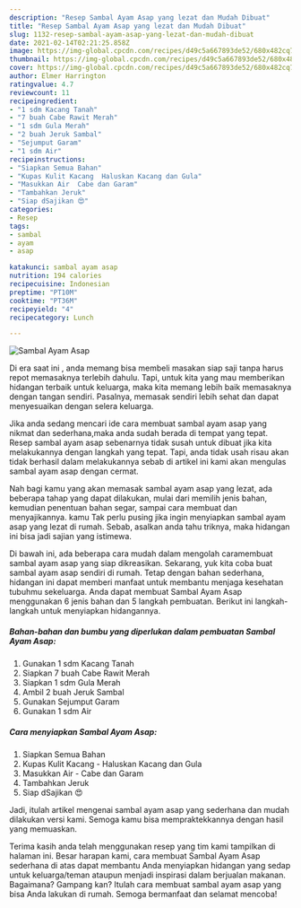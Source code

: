```yaml
---
description: "Resep Sambal Ayam Asap yang lezat dan Mudah Dibuat"
title: "Resep Sambal Ayam Asap yang lezat dan Mudah Dibuat"
slug: 1132-resep-sambal-ayam-asap-yang-lezat-dan-mudah-dibuat
date: 2021-02-14T02:21:25.858Z
image: https://img-global.cpcdn.com/recipes/d49c5a667893de52/680x482cq70/sambal-ayam-asap-foto-resep-utama.jpg
thumbnail: https://img-global.cpcdn.com/recipes/d49c5a667893de52/680x482cq70/sambal-ayam-asap-foto-resep-utama.jpg
cover: https://img-global.cpcdn.com/recipes/d49c5a667893de52/680x482cq70/sambal-ayam-asap-foto-resep-utama.jpg
author: Elmer Harrington
ratingvalue: 4.7
reviewcount: 11
recipeingredient:
- "1 sdm Kacang Tanah"
- "7 buah Cabe Rawit Merah"
- "1 sdm Gula Merah"
- "2 buah Jeruk Sambal"
- "Sejumput Garam"
- "1 sdm Air"
recipeinstructions:
- "Siapkan Semua Bahan"
- "Kupas Kulit Kacang  Haluskan Kacang dan Gula"
- "Masukkan Air  Cabe dan Garam"
- "Tambahkan Jeruk"
- "Siap dSajikan 😍"
categories:
- Resep
tags:
- sambal
- ayam
- asap

katakunci: sambal ayam asap 
nutrition: 194 calories
recipecuisine: Indonesian
preptime: "PT10M"
cooktime: "PT36M"
recipeyield: "4"
recipecategory: Lunch

---
```



![Sambal Ayam Asap](https://img-global.cpcdn.com/recipes/d49c5a667893de52/680x482cq70/sambal-ayam-asap-foto-resep-utama.jpg)

Di era  saat ini , anda memang bisa membeli masakan siap saji tanpa harus repot memasaknya terlebih dahulu. Tapi, untuk kita yang mau memberikan hidangan terbaik untuk keluarga, maka kita memang lebih baik memasaknya dengan tangan sendiri. Pasalnya, memasak sendiri lebih sehat dan dapat menyesuaikan dengan selera keluarga.

Jika anda sedang mencari ide cara membuat sambal ayam asap yang nikmat dan sederhana,maka anda sudah berada di tempat yang tepat. Resep sambal ayam asap  sebenarnya tidak susah untuk dibuat jika kita melakukannya dengan langkah yang tepat. Tapi, anda tidak usah risau akan tidak berhasil dalam melakukannya 
sebab di artikel ini kami akan mengulas sambal ayam asap dengan cermat.  



Nah bagi kamu yang akan memasak sambal ayam asap yang lezat, ada beberapa tahap yang dapat dilakukan, mulai dari memilih jenis bahan, kemudian penentuan bahan segar, sampai cara membuat dan menyajikannya. kamu Tak perlu pusing jika ingin menyiapkan sambal ayam asap yang lezat di rumah. Sebab, asalkan anda  tahu triknya, maka hidangan ini bisa jadi sajian yang istimewa.

Di bawah ini, ada beberapa cara mudah dalam mengolah caramembuat sambal ayam asap yang siap dikreasikan. Sekarang, yuk kita coba buat sambal ayam asap sendiri di rumah. Tetap dengan bahan sederhana, hidangan ini dapat memberi manfaat untuk membantu menjaga kesehatan tubuhmu sekeluarga. Anda dapat membuat Sambal Ayam Asap menggunakan 6 jenis bahan dan 5 langkah pembuatan. Berikut ini langkah-langkah untuk menyiapkan hidangannya.

<!--inarticleads1-->

##### Bahan-bahan dan bumbu yang diperlukan dalam pembuatan Sambal Ayam Asap:

1. Gunakan 1 sdm Kacang Tanah
1. Siapkan 7 buah Cabe Rawit Merah
1. Siapkan 1 sdm Gula Merah
1. Ambil 2 buah Jeruk Sambal
1. Gunakan Sejumput Garam
1. Gunakan 1 sdm Air




<!--inarticleads2-->

##### Cara menyiapkan Sambal Ayam Asap:

1. Siapkan Semua Bahan
1. Kupas Kulit Kacang  - Haluskan Kacang dan Gula
1. Masukkan Air  - Cabe dan Garam
1. Tambahkan Jeruk
1. Siap dSajikan 😍




Jadi, itulah artikel mengenai  sambal ayam asap  yang sederhana dan mudah dilakukan versi kami. Semoga kamu bisa mempraktekkannya dengan hasil yang memuaskan. 

Terima kasih anda telah menggunakan resep yang tim kami tampilkan di halaman ini. Besar harapan kami, cara membuat  Sambal Ayam Asap sederhana di atas dapat membantu Anda menyiapkan hidangan yang sedap untuk keluarga/teman ataupun menjadi inspirasi dalam berjualan makanan. Bagaimana? Gampang kan? Itulah cara membuat sambal ayam asap yang bisa Anda lakukan di rumah. Semoga bermanfaat dan selamat mencoba!

